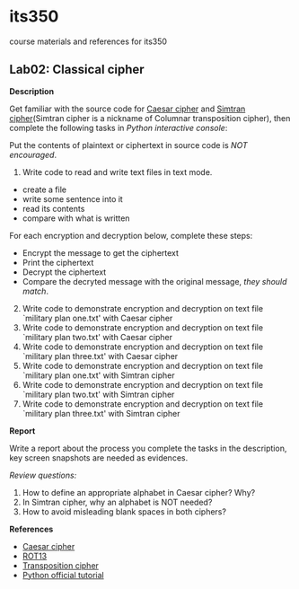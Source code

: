 # its350
course materials and references for its350

## Lab02: Classical cipher

__Description__

Get familiar with the source code for [Caesar cipher](https://en.wikipedia.org/wiki/Caesar\_cipher) and [Simtran cipher](https://en.wikipedia.org/wiki/Transposition\_cipher)(Simtran cipher is a nickname of Columnar transposition cipher), then complete the following tasks in _Python interactive console_: 

Put the contents of plaintext or ciphertext in source code is _NOT encouraged_.

1. Write code to read and write text files in text mode.
  * create a file
  * write some sentence into it
  * read its contents
  * compare with what is written

For each encryption and decryption below, complete these steps:
* Encrypt the message to get the ciphertext
* Print the ciphertext
* Decrypt the ciphertext
* Compare the decryted message with the original message, *they should match*.

2. Write code to demonstrate encryption and decryption on text file `military plan one.txt' with Caesar cipher
3. Write code to demonstrate encryption and decryption on text file `military plan two.txt' with Caesar cipher
4. Write code to demonstrate encryption and decryption on text file `military plan three.txt' with Caesar cipher
5. Write code to demonstrate encryption and decryption on text file `military plan one.txt' with Simtran cipher
6. Write code to demonstrate encryption and decryption on text file `military plan two.txt' with Simtran cipher
7. Write code to demonstrate encryption and decryption on text file `military plan three.txt' with Simtran cipher
	
__Report__

Write a report about the process you complete the tasks in the description, key screen snapshots are needed as evidences.

_Review questions:_

1. How to define an appropriate alphabet in Caesar cipher? Why?
2. In Simtran cipher, why an alphabet is NOT needed?
3. How to avoid misleading blank spaces in both ciphers?


__References__
* [Caesar cipher](https://en.wikipedia.org/wiki/Caesar\_cipher)
* [ROT13](https://en.wikipedia.org/wiki/ROT13)
* [Transposition cipher](https://en.wikipedia.org/wiki/Transposition\_cipher)
* [Python official tutorial](https://docs.python.org/3/tutorial/)